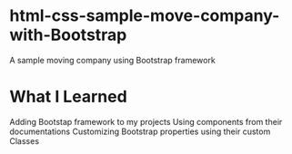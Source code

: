 # html-css-sample-move-company-with-Bootstrap
A sample moving company using Bootstrap framework

# What I Learned
Adding Bootstap framework to my projects
Using components from their documentations
Customizing Bootstrap properties using their custom Classes 
